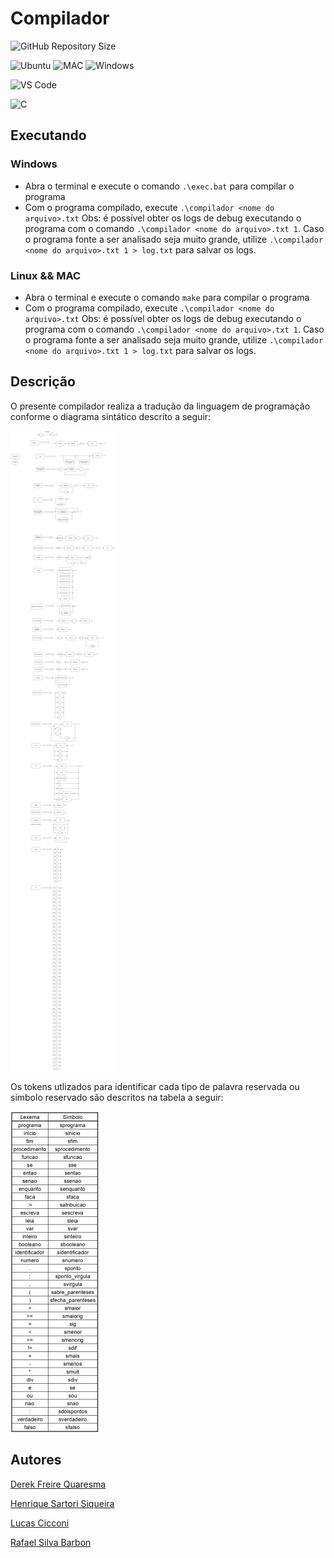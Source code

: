 # Compilador

![GitHub Repository Size](https://img.shields.io/github/repo-size/RafaelBarbon/Compilador?label=Repository%20Size&style=for-the-badge)

![Ubuntu](https://img.shields.io/badge/Ubuntu-E95420?style=for-the-badge&logo=ubuntu&logoColor=white)
![MAC](https://img.shields.io/badge/MAC-000000?style=for-the-badge&logo=macos&logoColor=white)
![Windows](https://img.shields.io/badge/Windows-0078D6?style=for-the-badge&logo=windows&logoColor=white)

![VS Code](https://img.shields.io/badge/Visual_Studio_Code-0078D4?style=for-the-badge&logo=visual%20studio%20code&logoColor=white)

![C](https://img.shields.io/badge/C-00599C?style=for-the-badge&logo=c&logoColor=white)

## Executando
### Windows
* Abra o terminal e execute o comando `.\exec.bat` para compilar o programa
* Com o programa compilado, execute `.\compilador <nome do arquivo>.txt`
Obs: é possível obter os logs de debug executando o programa com o comando `.\compilador <nome do arquivo>.txt 1`. Caso o programa fonte a ser analisado seja muito grande, utilize `.\compilador <nome do arquivo>.txt 1 > log.txt` para salvar os logs.

### Linux && MAC
* Abra o terminal e execute o comando `make` para compilar o programa
* Com o programa compilado, execute `.\compilador <nome do arquivo>.txt`
Obs: é possível obter os logs de debug executando o programa com o comando `.\compilador <nome do arquivo>.txt 1`. Caso o programa fonte a ser analisado seja muito grande, utilize `.\compilador <nome do arquivo>.txt 1 > log.txt` para salvar os logs.

## Descrição
O presente compilador realiza a tradução da linguagem de programação conforme o diagrama sintático descrito a seguir:

![Diagrama sintático](diagrama%20sintatico.png)

Os tokens utlizados para identificar cada tipo de palavra reservada ou símbolo reservado são descritos na tabela a seguir:

![Tabela lexema-símbolo](Tabela_Lexama-Simbolo.jpeg)

## Autores
[Derek Freire Quaresma](https://github.com/derekfq)

[Henrique Sartori Siqueira](https://github.com/h-ssiqueira)

[Lucas Cicconi](https://github.com/LucasCicconi)

[Rafael Silva Barbon](https://github.com/RafaelBarbon)